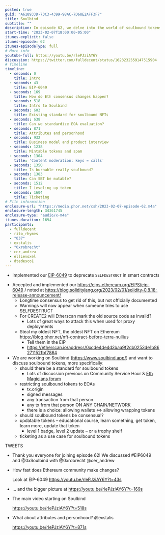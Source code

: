 ```yaml
---
posted: true
guid: "A618933D-73C3-4399-98AC-7D68E2AFF3F7"
title: Soulbind
subtitle: ""
description: In episode 62, we delve into the world of soulbound tokens. We discuss the proposed EIP-6049 and the mechanisms of Ethereum consensus changes. We also cover various concepts around these tokens such as EOA evaluation, attributes, personhood, and business models. Lastly, we explore the potential of soulbound tokens in ticketing.
start-time: "2023-02-07T18:00:00-05:00"
itunes-explicit: false
itunes-episode: 62
itunes-episodeType: full
# More info
youtube-full: https://youtu.be/rlePJziAY6Y
discussion: https://twitter.com/fulldecent/status/1623232559147515904
# Timeline
timeline:
  - seconds: 0
    title: Intro
  - seconds: 43
    title: EIP-6049
  - seconds: 169
    title: How do Eth consensus changes happen?
  - seconds: 518
    title: Intro to Soulbind
  - seconds: 603
    title: Existing standard for soulbound NFTs
  - seconds: 638
    title: Can we standardize EOA evaluation?
  - seconds: 871
    title: Attributes and personhood
  - seconds: 932
    title: Business model and product interview
  - seconds: 1238
    title: Mintable tokens and spam
  - seconds: 1304
    title: 'Content moderation: keys = calls'
  - seconds: 1350
    title: Is burnable really soulbound?
  - seconds: 1383
    title: Can SBT be mutable?
  - seconds: 1512
    title: I Leveling up token
  - seconds: 1604
    title: Ticketing
# File information
enclosure-url: "https://media.phor.net/csh/2023-02-07-episode-62.m4a"
enclosure-length: 34361745
enclosure-type: "audio/x-m4a"
itunes-duration: 1694
participants:
  - fulldecent
  - rito_rhymes
  - "037"
  - exstalis
  - "0xrobrecht"
  - cer_andrew
  - ellievoxel
  - dtedesco1
---
```


- Implemented our [EIP-6049](https://eips.ethereum.org/EIPS/eip-6049) to deprecate `SELFDESTRUCT` in smart contracts

<!--end of quick notes-->

- Accepted and implemented our <https://eips.ethereum.org/EIPS/eip-6049> / noted at <https://blog.soliditylang.org/2023/02/01/solidity-0.8.18-release-announcement/>
  - Longtime consensus to get rid of this, but not officially documented
  - Warnings will now appear when someone tries to use SELFDESTRUCT
  - For CREATE2 will Etherscan mark the old source code as invalid?
    - Lots of great ways to attack this when used for proxy deployments
  - Steal my oldest NFT, the oldest NFT on Ethereum <https://blog.phor.net/nft-contract-before-terra-nullius>
    - Tell them in the EIP
    - <https://etherscan.io/address/0xcde4de4d3baa9f2cb0253de1b86271152fbf7864>
- We are working on Soulbind (<https://www.soulbind.app/>) and want to discuss soulbound tokens, more specifically:
  - should there be a standard for soulbound tokens
    - Lots of discussion previous on Community Service Hour & [Eth Magicians forum](https://ethereum-magicians.org/search?q=soulbound)
  - restricting soulbound tokens to EOAs
    - tx.origin
    - signed messages
    - any transaction from that person
    - any tx from that person ON ANY CHAIN/NETWORK
    - there is a choice: allowing wallets ⇔ allowing wrapping tokens
  - should soulbound tokens be consensual?
  - updatable tokens – educational course, learn something, get token, learn more, update that token
    - level 1 badge, level 2 update – or a trophy shelf
  - ticketing as a use case for soulbound tokens

TWEETS

- Thank you everyone for joining episode 62! We discussed #EIP6049 and @0xSoulbind with @0xrobrecht @cer_andrew

- How fast does Ethereum community make changes?

  Look at EIP-6049 <https://youtu.be/rlePJziAY6Y?t=43s>

- … and the bigger picture at <https://youtu.be/rlePJziAY6Y?t=169s>

- The main video starting on Soulbind

  <https://youtu.be/rlePJziAY6Y?t=518s>

- What about attributes and personhood? @exstalis

  <https://youtu.be/rlePJziAY6Y?t=871s>
